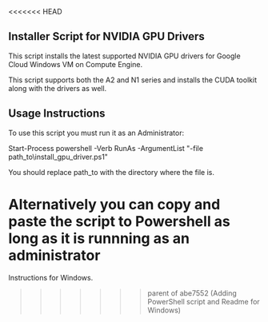 <<<<<<< HEAD
## Installer Script for NVIDIA GPU Drivers

This script installs the latest supported NVIDIA GPU drivers for Google Cloud
Windows VM on Compute Engine.

This script supports both the A2 and N1 series and installs the CUDA toolkit
along with the drivers as well.

## Usage Instructions

To use this script you must run it as an Administrator:

Start-Process powershell -Verb RunAs -ArgumentList "-file
path_to\install_gpu_driver.ps1"

You should replace path_to with the directory where the file is.

Alternatively you can copy and paste the script to Powershell as long as it is
runnning as an administrator
=======
Instructions for Windows.
>>>>>>> parent of abe7552 (Adding PowerShell script and Readme for Windows)
